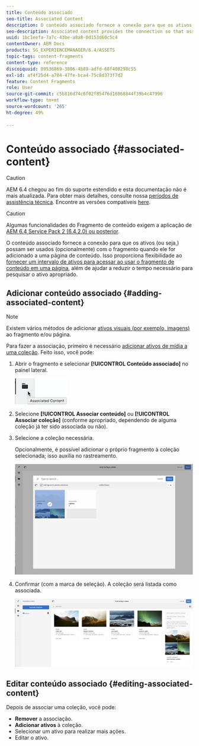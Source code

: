 ```yaml
---
title: Conteúdo associado
seo-title: Associated Content
description: O conteúdo associado fornece a conexão para que os ativos possam ser (opcionalmente) usados com o fragmento quando ele for adicionado a uma página de conteúdo.
seo-description: Associated content provides the connection so that assets can be (optionally) used with the fragment when it is added to a content page.
uuid: 1bc1eefa-7a7c-43be-a8a8-0d153d60c5c4
contentOwner: AEM Docs
products: SG_EXPERIENCEMANAGER/6.4/ASSETS
topic-tags: content-fragments
content-type: reference
discoiquuid: 09536869-3806-4b89-adfd-68f408298c55
exl-id: af4f25d4-a784-47fe-bca4-75c8d373f7d2
feature: Content Fragments
role: User
source-git-commit: c5b816d74c6f02f85476d16868844f39b4c47996
workflow-type: tm+mt
source-wordcount: '265'
ht-degree: 49%

---
```


# Conteúdo associado {#associated-content}

>[!CAUTION]
>
>AEM 6.4 chegou ao fim do suporte estendido e esta documentação não é mais atualizada. Para obter mais detalhes, consulte nossa [períodos de assistência técnica](https://helpx.adobe.com/br/support/programs/eol-matrix.html). Encontre as versões compatíveis [here](https://experienceleague.adobe.com/docs/).

>[!CAUTION]
>
>Algumas funcionalidades do Fragmento de conteúdo exigem a aplicação de [AEM 6.4 Service Pack 2 (6.4.2.0) ou posterior](/help/release-notes/sp-release-notes.md).

O conteúdo associado fornece a conexão para que os ativos (ou seja,) possam ser usados (opcionalmente) com o fragmento quando ele for adicionado a uma página de conteúdo. Isso proporciona flexibilidade ao [fornecer um intervalo de ativos para acessar ao usar o fragmento de conteúdo em uma página](/help/sites-authoring/content-fragments.md#using-associated-content), além de ajudar a reduzir o tempo necessário para pesquisar o ativo apropriado.

## Adicionar conteúdo associado {#adding-associated-content}

>[!NOTE]
>
>Existem vários métodos de adicionar [ativos visuais (por exemplo, imagens)](content-fragments.md#fragments-with-visual-assets) ao fragmento e/ou página.

Para fazer a associação, primeiro é necessário [adicionar ativos de mídia a uma coleção](managing-collections-touch-ui.md#adding-assets-to-a-collection). Feito isso, você pode:

1. Abrir o fragmento e selecionar **[!UICONTROL Conteúdo associado]** no painel lateral.

   ![chlimage_1-207](assets/chlimage_1-207.png)

1. Selecione **[!UICONTROL Associar conteúdo]** ou **[!UICONTROL Associar coleção]** (conforme apropriado, dependendo de alguma coleção já ter sido associada ou não).
1. Selecione a coleção necessária.

   Opcionalmente, é possível adicionar o próprio fragmento à coleção selecionada; isso auxilia no rastreamento.

   ![cfm-6420-04](assets/cfm-6420-04.png)

1. Confirmar (com a marca de seleção). A coleção será listada como associada.

   ![cfm-6420-05](assets/cfm-6420-05.png)

## Editar conteúdo associado {#editing-associated-content}

Depois de associar uma coleção, você pode:

* **Remover** a associação.
* **Adicionar ativos** à coleção.
* Selecionar um ativo para realizar mais ações.
* Editar o ativo.
